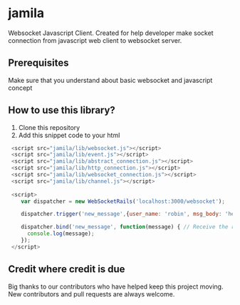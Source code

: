 # jamila
Websocket Javascript Client. Created for help developer make socket connection from javascript web client to websocket server.

## Prerequisites

Make sure that you understand about basic websocket and javascript concept

## How to use this library?

1. Clone this repository
2. Add this snippet code to your html

  ````javascript
   <script src="jamila/lib/websocket.js"></script>
   <script src="jamila/lib/event.js"></script>
   <script src="jamila/lib/abstract_connection.js"></script>
   <script src="jamila/lib/http_connection.js"></script>
   <script src="jamila/lib/websocket_connection.js"></script>
   <script src="jamila/lib/channel.js"></script>
   
   <script>
      var dispatcher = new WebSocketRails('localhost:3000/websocket');

      dispatcher.trigger('new_message',{user_name: 'robin', msg_body: 'hello'}); // Trigger events using our JavaScript client.

      dispatcher.bind('new_message', function(message) { // Receive the response in the client.
        console.log(message);
      });
   </script>

  ````
  
  ## Credit where credit is due
  
  Big thanks to our contributors who have helped keep this project moving.
  New contributors and pull requests are always welcome.




